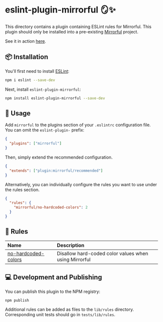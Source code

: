 # eslint-plugin-mirrorful 🪞✨

This directory contains a plugin containing ESLint rules for Mirrorful. This plugin should only be installed into a pre-existing [Mirrorful](https://github.com/mirrorful/mirrorful) project.

See it in action [here](/examples/tailwind-next/).

## 📦 Installation

You'll first need to install [ESLint](https://eslint.org/):

```sh
npm i eslint --save-dev
```

Next, install `eslint-plugin-mirrorful`:

```sh
npm install eslint-plugin-mirrorful --save-dev
```

## 🔧 Usage

Add `mirrorful` to the plugins section of your `.eslintrc` configuration file. You can omit the `eslint-plugin-` prefix:

```json
{
  "plugins": ["mirrorful"]
}
```

Then, simply extend the recommended configuration.

```json
{
  "extends": ["plugin:mirrorful/recommended"]
}
```

Alternatively, you can individually configure the rules you want to use under the rules section.

```json
{
  "rules": {
    "mirrorful/no-hardcoded-colors": 2
  }
}
```

## 📖 Rules

<!-- begin auto-generated rules list -->

| Name                                                     | Description                                           |
| :------------------------------------------------------- | :---------------------------------------------------- |
| [no-hardcoded-colors](docs/rules/no-hardcoded-colors.md) | Disallow hard-coded color values when using Mirrorful |

<!-- end auto-generated rules list -->

## 💻 Development and Publishing

You can publish this plugin to the NPM registry:

```
npm publish
```

Additional rules can be added as files to the `lib/rules` directory. Corresponding unit tests should go in `tests/lib/rules`.
